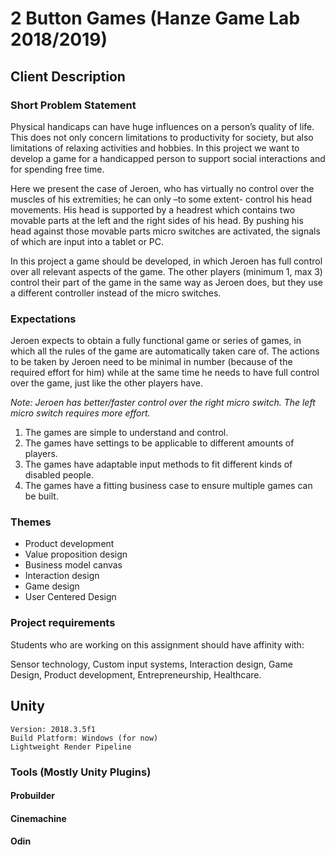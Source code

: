 # 2 Button Games (Hanze Game Lab 2018/2019)
## Client Description
### Short Problem Statement
Physical handicaps can have huge influences on a person’s quality of life. This does not only concern
limitations to productivity for society, but also limitations of relaxing activities and hobbies. In this
project we want to develop a game for a handicapped person to support social interactions and for
spending free time.

Here we present the case of Jeroen, who has virtually no control over the muscles of his
extremities; he can only –to some extent- control his head movements. His head is supported by a 
headrest which contains two movable parts at the left and the right sides of his head. By pushing
his head against those movable parts micro switches are activated, the signals of which are input
into a tablet or PC.

In this project a game should be developed, in which Jeroen has full control over all relevant
aspects of the game. The other players (minimum 1, max 3) control their part of the game in the
same way as Jeroen does, but they use a different controller instead of the micro switches.

### Expectations
Jeroen expects to obtain a fully functional game or series of games,  in which all the rules of the
game are automatically taken care of. The actions to be taken by Jeroen need to be minimal in
number (because of the required effort for him) while at the same time he needs to have full
control over the game, just like the other players have.

_Note: Jeroen has better/faster control over the right micro switch. The left micro switch requires
more effort._

1. The games are simple to understand and control.
2. The games have settings to be applicable to different amounts of players. 
3. The games have adaptable input methods to fit  different kinds of disabled people.
4. The games have a fitting business case to ensure multiple games can be built. 

### Themes
- Product development
- Value proposition design
- Business model canvas
- Interaction design
- Game design
- User Centered Design

### Project requirements
Students who are working on this assignment should have affinity with:

Sensor technology, Custom input systems, Interaction design, Game Design, Product
development, Entrepreneurship, Healthcare.

## Unity
```
Version: 2018.3.5f1
Build Platform: Windows (for now)
Lightweight Render Pipeline
```

### Tools (Mostly Unity Plugins)
#### Probuilder
#### Cinemachine
#### Odin
